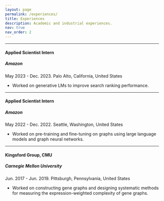 ```yaml
---
layout: page
permalink: /experiences/
title: Experiences
description: Academic and industrial experiences.
nav: true
nav_order: 2
---
```


---

#### __Applied Scientist Intern__

##### __Amazon__

May 2023 - Dec. 2023. Palo Alto, California, United States

- Worked on generative LMs to improve search ranking performance.

---

#### __Applied Scientist Intern__

##### __Amazon__

May 2022 - Dec. 2022. Seattle, Washington, United States

- Worked on pre-training and fine-tuning on graphs using large language models and graph neural networks.

---

#### __Kingsford Group, CMU__

##### __Carnegie Mellon University__

Jun. 2017 - Jun. 2019. Pittsburgh, Pennsylvania, United States

- Worked on constructing gene graphs and designing systematic methods for measuring the expression-weighted complexity of gene graphs.



